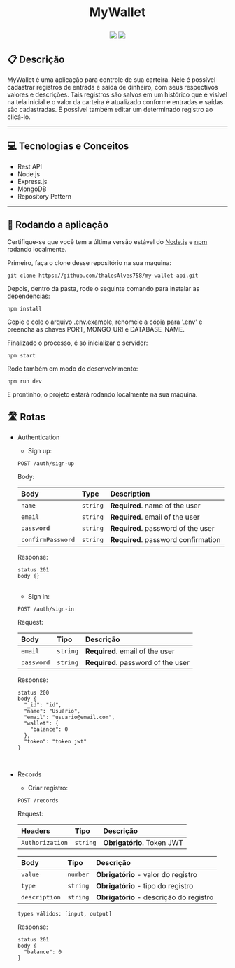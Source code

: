 # <p align="center"> MyWallet </p>

<p align="center">
	<img src="https://img.shields.io/badge/author-Thales Alves-4dae71?style=flat-square" />
	<img src="https://img.shields.io/github/languages/count/thalesAlves758/my-wallet-api?color=4dae71&style=flat-square" />
</p>

## :clipboard: Descrição

MyWallet é uma aplicação para controle de sua carteira. Nele é possível cadastrar registros de entrada e saída de dinheiro, com seus respectivos valores e descrições. Tais registros são salvos em um histórico que é visível na tela inicial e o valor da carteira é atualizado conforme entradas e saídas são cadastradas. É possível também editar um determinado registro ao clicá-lo.

---

## :computer: Tecnologias e Conceitos

- Rest API
- Node.js
- Express.js
- MongoDB
- Repository Pattern

---

## 🏁 Rodando a aplicação

Certifique-se que você tem a última versão estável do [Node.js](https://nodejs.org/en/download/) e [npm](https://www.npmjs.com/) rodando localmente.

Primeiro, faça o clone desse repositório na sua maquina:

```
git clone https://github.com/thalesAlves758/my-wallet-api.git
```

Depois, dentro da pasta, rode o seguinte comando para instalar as dependencias:

```
npm install
```

Copie e cole o arquivo .env.example, renomeie a cópia para '.env' e preencha as chaves PORT, MONGO_URI e DATABASE_NAME.

Finalizado o processo, é só inicializar o servidor:

```
npm start
```

Rode também em modo de desenvolvimento:

```
npm run dev
```

E prontinho, o projeto estará rodando localmente na sua máquina.

## :motorway: Rotas

- Authentication

  - Sign up:
  ```http
  POST /auth/sign-up
  ```

  Body:

  | Body               | Type     | Description                         |
  | :----------------- | :------- | :---------------------------------- |
  | `name`             | `string` | **Required**. name of the user      |
  | `email`            | `string` | **Required**. email of the user     |
  | `password`         | `string` | **Required**. password of the user  |
  | `confirmPassword`  | `string` | **Required**. password confirmation |

  Response:
  ```
  status 201
  body {}
  ```

  <br />

  - Sign in:
  ```http
  POST /auth/sign-in
  ```

  Request:

  | Body       | Tipo     | Descrição                          |
  | :--------- | :------- | :--------------------------------- |
  | `email`    | `string` | **Required**. email of the user    |
  | `password` | `string` | **Required**. password of the user |

  Response:
  ```
  status 200
  body {
    "_id": "id",
    "name": "Usuário",
    "email": "usuario@email.com",
    "wallet": {
      "balance": 0
    },
    "token": "token jwt"
  }
  ```

  <br />

- Records

  - Criar registro:
  ```http
  POST /records
  ```

  Request:

  | Headers         | Tipo     | Descrição                  |
  | :-------------- | :------- | :------------------------- |
  | `Authorization` | `string` | **Obrigatório**. Token JWT |

  | Body          | Tipo     | Descrição                               |
  | :------------ | :------- | :-------------------------------------- |
  | `value`       | `number` | **Obrigatório** - valor do registro     |
  | `type`        | `string` | **Obrigatório** - tipo do registro      |
  | `description` | `string` | **Obrigatório** - descrição do registro |

  `types válidos: [input, output]`

  Response:
  ```
  status 201
  body {
    "balance": 0
  }
  ```
